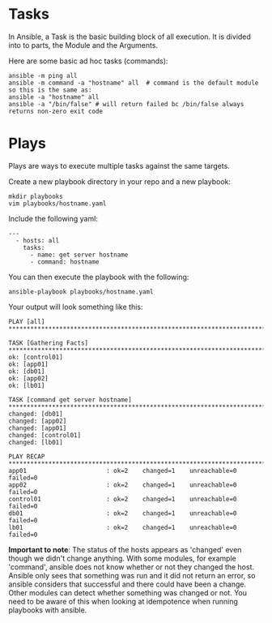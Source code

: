 # Tasks

In Ansible, a Task is the basic building block of all execution.  It is divided into to parts, the Module and the Arguments.

Here are some basic ad hoc tasks (commands):

```
ansible -m ping all
ansible -m command -a "hostname" all  # command is the default module so this is the same as:
ansible -a "hostname" all
ansible -a "/bin/false" # will return failed bc /bin/false always returns non-zero exit code
```

# Plays

Plays are ways to execute multiple tasks against the same targets.

Create a new playbook directory in your repo and a new playbook:

```
mkdir playbooks
vim playbooks/hostname.yaml
```

Include the following yaml:

```
---
  - hosts: all
    tasks:
      - name: get server hostname
      - command: hostname
```

You can then execute the playbook with the following:

`ansible-playbook playbooks/hostname.yaml`

Your output will look something like this:

```
PLAY [all] ***********************************************************************************************************************************************************************

TASK [Gathering Facts] ***********************************************************************************************************************************************************
ok: [control01]
ok: [app01]
ok: [db01]
ok: [app02]
ok: [lb01]

TASK [command get server hostname] *******************************************************************************************************************************************************************
changed: [db01]
changed: [app02]
changed: [app01]
changed: [control01]
changed: [lb01]

PLAY RECAP ***********************************************************************************************************************************************************************
app01                      : ok=2    changed=1    unreachable=0    failed=0
app02                      : ok=2    changed=1    unreachable=0    failed=0
control01                  : ok=2    changed=1    unreachable=0    failed=0
db01                       : ok=2    changed=1    unreachable=0    failed=0
lb01                       : ok=2    changed=1    unreachable=0    failed=0
```

**Important to note**: The status of the hosts appears as 'changed' even though we didn't change anything.  With some modules, for example 'command', ansible does not know whether or not they changed the host.  Ansible only sees that something was run and it did not return an error, so ansible considers that successful and there could have been a change.  Other modules can detect whether something was changed or not.  You need to be aware of this when looking at idempotence when running playbooks with ansible.
